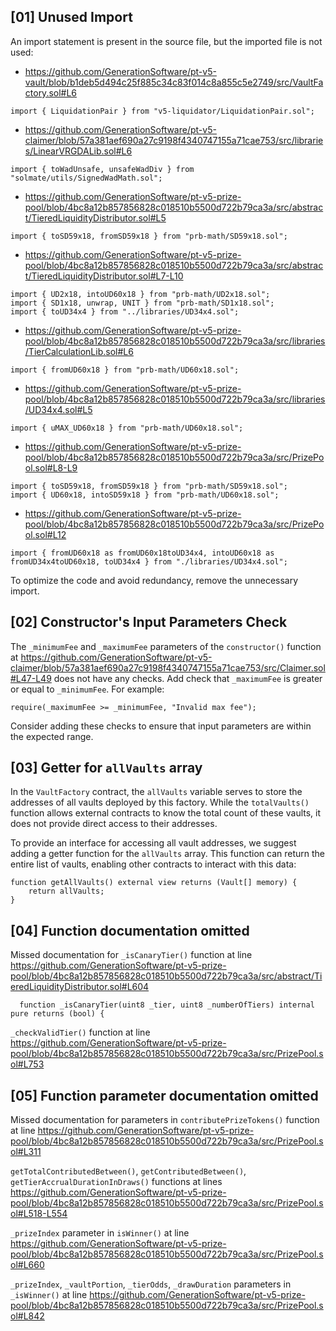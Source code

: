 ## [01] Unused Import

An import statement is present in the source file, but the imported file is not used:

- https://github.com/GenerationSoftware/pt-v5-vault/blob/b1deb5d494c25f885c34c83f014c8a855c5e2749/src/VaultFactory.sol#L6
```solidity
import { LiquidationPair } from "v5-liquidator/LiquidationPair.sol";
```
- https://github.com/GenerationSoftware/pt-v5-claimer/blob/57a381aef690a27c9198f4340747155a71cae753/src/libraries/LinearVRGDALib.sol#L6
```solidity
import { toWadUnsafe, unsafeWadDiv } from "solmate/utils/SignedWadMath.sol";
```
- https://github.com/GenerationSoftware/pt-v5-prize-pool/blob/4bc8a12b857856828c018510b5500d722b79ca3a/src/abstract/TieredLiquidityDistributor.sol#L5
```solidity
import { toSD59x18, fromSD59x18 } from "prb-math/SD59x18.sol";
```
- https://github.com/GenerationSoftware/pt-v5-prize-pool/blob/4bc8a12b857856828c018510b5500d722b79ca3a/src/abstract/TieredLiquidityDistributor.sol#L7-L10
```solidity
import { UD2x18, intoUD60x18 } from "prb-math/UD2x18.sol";
import { SD1x18, unwrap, UNIT } from "prb-math/SD1x18.sol";
import { toUD34x4 } from "../libraries/UD34x4.sol";
```
- https://github.com/GenerationSoftware/pt-v5-prize-pool/blob/4bc8a12b857856828c018510b5500d722b79ca3a/src/libraries/TierCalculationLib.sol#L6
```solidity
import { fromUD60x18 } from "prb-math/UD60x18.sol";
```
- https://github.com/GenerationSoftware/pt-v5-prize-pool/blob/4bc8a12b857856828c018510b5500d722b79ca3a/src/libraries/UD34x4.sol#L5
```solidity
import { uMAX_UD60x18 } from "prb-math/UD60x18.sol";
```
- https://github.com/GenerationSoftware/pt-v5-prize-pool/blob/4bc8a12b857856828c018510b5500d722b79ca3a/src/PrizePool.sol#L8-L9
```solidity
import { toSD59x18, fromSD59x18 } from "prb-math/SD59x18.sol";
import { UD60x18, intoSD59x18 } from "prb-math/UD60x18.sol";
```
- https://github.com/GenerationSoftware/pt-v5-prize-pool/blob/4bc8a12b857856828c018510b5500d722b79ca3a/src/PrizePool.sol#L12
```solidity
import { fromUD60x18 as fromUD60x18toUD34x4, intoUD60x18 as fromUD34x4toUD60x18, toUD34x4 } from "./libraries/UD34x4.sol";
```

To optimize the code and avoid redundancy, remove the unnecessary import.

## [02] Constructor's Input Parameters Check

The `_minimumFee` and `_maximumFee` parameters of the `constructor()` function at https://github.com/GenerationSoftware/pt-v5-claimer/blob/57a381aef690a27c9198f4340747155a71cae753/src/Claimer.sol#L47-L49 does not have any checks. Add check that `_maximumFee` is greater or equal to `_minimumFee`. For example:
```solidity
require(_maximumFee >= _minimumFee, "Invalid max fee");
```

Consider adding these checks to ensure that input parameters are within the expected range.

## [03] Getter for `allVaults` array

In the `VaultFactory` contract, the `allVaults` variable serves to store the addresses of all vaults deployed by this factory. While the `totalVaults()` function allows external contracts to know the total count of these vaults, it does not provide direct access to their addresses.

To provide an interface for accessing all vault addresses, we suggest adding a getter function for the `allVaults` array. This function can return the entire list of vaults, enabling other contracts to interact with this data:
```solidity
function getAllVaults() external view returns (Vault[] memory) {
    return allVaults;
}
```

## [04] Function documentation omitted

Missed documentation for `_isCanaryTier()` function at line https://github.com/GenerationSoftware/pt-v5-prize-pool/blob/4bc8a12b857856828c018510b5500d722b79ca3a/src/abstract/TieredLiquidityDistributor.sol#L604
```solidity
  function _isCanaryTier(uint8 _tier, uint8 _numberOfTiers) internal pure returns (bool) {
```

`_checkValidTier()` function at line https://github.com/GenerationSoftware/pt-v5-prize-pool/blob/4bc8a12b857856828c018510b5500d722b79ca3a/src/PrizePool.sol#L753

## [05] Function parameter documentation omitted

Missed documentation for parameters in `contributePrizeTokens()` function at line https://github.com/GenerationSoftware/pt-v5-prize-pool/blob/4bc8a12b857856828c018510b5500d722b79ca3a/src/PrizePool.sol#L311

`getTotalContributedBetween()`, `getContributedBetween()`, `getTierAccrualDurationInDraws()` functions at lines https://github.com/GenerationSoftware/pt-v5-prize-pool/blob/4bc8a12b857856828c018510b5500d722b79ca3a/src/PrizePool.sol#L518-L554

`_prizeIndex` parameter in `isWinner()` at line https://github.com/GenerationSoftware/pt-v5-prize-pool/blob/4bc8a12b857856828c018510b5500d722b79ca3a/src/PrizePool.sol#L660

`_prizeIndex`, `_vaultPortion`, `_tierOdds`, `_drawDuration` parameters in `_isWinner()` at line https://github.com/GenerationSoftware/pt-v5-prize-pool/blob/4bc8a12b857856828c018510b5500d722b79ca3a/src/PrizePool.sol#L842